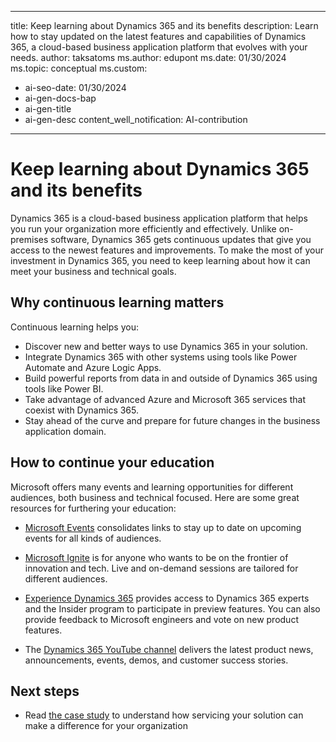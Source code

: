 ﻿---

title: Keep learning about Dynamics 365 and its benefits
description: Learn how to stay updated on the latest features and capabilities of Dynamics 365, a cloud-based business application platform that evolves with your needs.
author: taksatoms
ms.author: edupont
ms.date: 01/30/2024
ms.topic: conceptual
ms.custom:
 - ai-seo-date: 01/30/2024
 - ai-gen-docs-bap
 - ai-gen-title
 - ai-gen-desc
content_well_notification: AI-contribution
---

# Keep learning about Dynamics 365 and its benefits

Dynamics 365 is a cloud-based business application platform that helps you run your organization more efficiently and effectively. Unlike on-premises software, Dynamics 365 gets continuous updates that give you access to the newest features and improvements. To make the most of your investment in Dynamics 365, you need to keep learning about how it can meet your business and technical goals.

## Why continuous learning matters

Continuous learning helps you:

- Discover new and better ways to use Dynamics 365 in your solution.
- Integrate Dynamics 365 with other systems using tools like Power Automate and Azure Logic Apps.
- Build powerful reports from data in and outside of Dynamics 365 using tools like Power BI.
- Take advantage of advanced Azure and Microsoft 365 services that coexist with Dynamics 365.
- Stay ahead of the curve and prepare for future changes in the business application domain.

## How to continue your education

Microsoft offers many events and learning opportunities for different audiences, both business and technical focused. Here are some great resources for furthering your education:

- [Microsoft Events](https://www.microsoft.com/events/) consolidates links to stay up to date on upcoming events for all kinds of audiences.

- [Microsoft Ignite](https://myignite.microsoft.com/home) is for anyone who wants to be on the frontier of innovation and tech. Live and on-demand sessions are tailored for different audiences.

- [Experience Dynamics 365](https://experience.dynamics.com/) provides access to Dynamics 365 experts and the Insider program to participate in preview features. You can also provide feedback to Microsoft engineers and vote on new product features.

- The [Dynamics 365 YouTube channel](https://www.youtube.com/channel/UCJGCg4rB3QSs8y_1FquelBQ) delivers the latest product news, announcements, events, demos, and customer success stories.

## Next steps

- Read [the case study](service-solution-case-study.md) to understand how servicing your solution can make a difference for your organization
